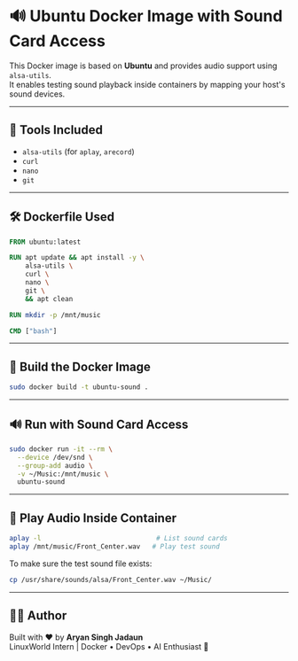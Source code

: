 
# 🔊 Ubuntu Docker Image with Sound Card Access

This Docker image is based on **Ubuntu** and provides audio support using `alsa-utils`.  
It enables testing sound playback inside containers by mapping your host's sound devices.

---

## 🧰 Tools Included

- `alsa-utils` (for `aplay`, `arecord`)
- `curl`
- `nano`
- `git`

---

## 🛠 Dockerfile Used

```Dockerfile
FROM ubuntu:latest

RUN apt update && apt install -y \
    alsa-utils \
    curl \
    nano \
    git \
    && apt clean

RUN mkdir -p /mnt/music

CMD ["bash"]
```

---

## 🔧 Build the Docker Image

```bash
sudo docker build -t ubuntu-sound .
```

---

## 🔊 Run with Sound Card Access

```bash
sudo docker run -it --rm \
  --device /dev/snd \
  --group-add audio \
  -v ~/Music:/mnt/music \
  ubuntu-sound
```

---

## 🎵 Play Audio Inside Container

```bash
aplay -l                             # List sound cards
aplay /mnt/music/Front_Center.wav   # Play test sound
```

To make sure the test sound file exists:

```bash
cp /usr/share/sounds/alsa/Front_Center.wav ~/Music/
```

---

## 👨‍💻 Author

Built with ❤️ by **Aryan Singh Jadaun**  
LinuxWorld Intern | Docker • DevOps • AI Enthusiast 🚀

